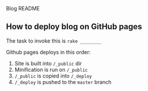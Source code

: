 Blog README

## How to deploy blog on GitHub pages
The task to invoke this is `rake ________`

Github pages deploys in this order:

1. Site is built into `/_public` dir
2. Minification is run on `/_public`
3. `/_public` is copied into `/_deploy`
4. `/_deploy` is pushed to the `master` branch

